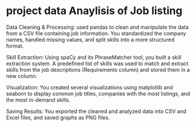 # project data Anaylisis of Job listing

Data Cleaning & Processing: used pandas to clean and manipulate the data from a CSV file containing job information. You standardized the company names, handled missing values, and split skills into a more structured format.

Skill Extraction: Using spaCy and its PhraseMatcher tool, you built a skill extraction system. A predefined list of skills was used to match and extract skills from the job descriptions (Requirements column) and stored them in a new column.

Visualization: You created several visualizations using matplotlib and seaborn to display common job titles, companies with the most listings, and the most in-demand skills.

Saving Results: You exported the cleaned and analyzed data into CSV and Excel files, and saved graphs as PNG files.

